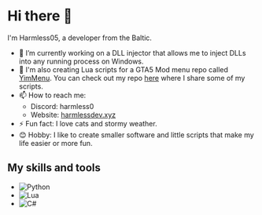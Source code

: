 # Hi there 👋

I'm Harmless05, a developer from the Baltic.

- 🔭 I’m currently working on a DLL injector that allows me to inject DLLs into any running process on Windows.
- 📃 I'm also creating Lua scripts for a GTA5 Mod menu repo called [YimMenu](https://github.com/YimMenu/YimMenu). You can check out my repo [here](https://github.com/Harmless05/harmless-lua) where I share some of my scripts.
- 📫 How to reach me:
  - Discord: harmless0
  - Website: [harmlessdev.xyz](https://harmlessdev.xyz)
- ⚡ Fun fact: I love cats and stormy weather.
- 😊 Hobby: I like to create smaller software and little scripts that make my life easier or more fun.

## My skills and tools

- ![Python](https://img.shields.io/badge/-Python-black?style=flat-square&logo=python)
- ![Lua](https://img.shields.io/badge/-Lua-black?style=flat-square&logo=lua)
- ![C#](https://img.shields.io/badge/-C%23-black?style=flat-square&logo=c-sharp)

